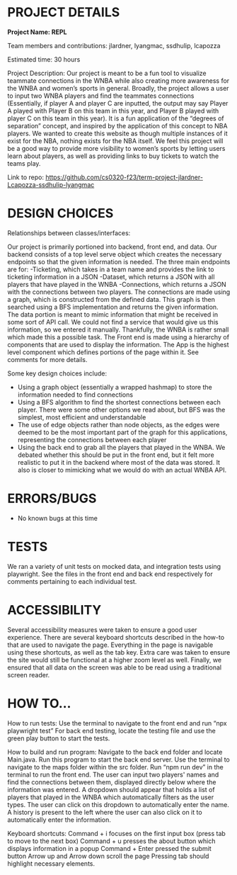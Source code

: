 # PROJECT DETAILS

**Project Name: REPL**

Team members and contributions: jlardner, lyangmac, ssdhulip, lcapozza

Estimated time: 30 hours

Project Description:
Our project is meant to be a fun tool to visualize teammate connections in the WNBA while also creating more awareness for the WNBA and women’s sports in general. Broadly, the project allows a user to input two WNBA players and find the teammates connections (Essentially, if player A and player C are inputted, the output may say Player A played with Player B on this team in this year, and Player B played with player C on this team in this year). It is a fun application of the “degrees of separation” concept, and inspired by the application of this concept to NBA players. We wanted to create this website as though multiple instances of it exist for the NBA, nothing exists for the NBA itself. We feel this project will be a good way to provide more visibility to women’s sports by letting users learn about players, as well as providing links to buy tickets to watch the teams play.

Link to repo: https://github.com/cs0320-f23/term-project-jlardner-Lcapozza-ssdhulip-lyangmac

# DESIGN CHOICES

Relationships between classes/interfaces:

Our project is primarily portioned into backend, front end, and data. Our backend consists of a top level serve object which creates the necessary endpoints so that the given information is needed. The three main endpoints are for:
-Ticketing, which takes in a team name and provides the link to ticketing information in a JSON
-Dataset, which returns a JSON with all players that have played in the WNBA
-Connections, which returns a JSON with the connections between two players.
The connections are made using a graph, which is constructed from the defined data. This graph is then searched using a BFS implementation and returns the given information.
The data portion is meant to mimic information that might be received in some sort of API call. We could not find a service that would give us this information, so we entered it manually. Thankfully, the WNBA is rather small which made this a possible task.
The Front end is made using a hierarchy of components that are used to display the information. The App is the highest level component which defines portions of the page within it. See comments for more details.

Some key design choices include:

- Using a graph object (essentially a wrapped hashmap) to store the information needed to find connections
- Using a BFS algorithm to find the shortest connections between each player. There were some other options we read about, but BFS was the simplest, most efficient and understandable
- The use of edge objects rather than node objects, as the edges were deemed to be the most important part of the graph for this applications, representing the connections between each player
- Using the back end to grab all the players that played in the WNBA. We debated whether this should be put in the front end, but it felt more realistic to put it in the backend where most of the data was stored. It also is closer to mimicking what we would do with an actual WNBA API.

# ERRORS/BUGS

- No known bugs at this time

# TESTS

We ran a variety of unit tests on mocked data, and integration tests using playwright. See the files in the front end and back end respectively for comments pertaining to each individual test.

# ACCESSIBILITY

Several accessibility measures were taken to ensure a good user experience. There are several keyboard shortcuts described in the how-to that are used to navigate the page. Everything in the page is navigable using these shortcuts, as well as the tab key. Extra care was taken to ensure the site would still be functional at a higher zoom level as well. Finally, we ensured that all data on the screen was able to be read using a traditional screen reader.

# HOW TO…

How to run tests:
Use the terminal to navigate to the front end and run “npx playwright test”
For back end testing, locate the testing file and use the green play button to start the tests.

How to build and run program:
Navigate to the back end folder and locate Main.java. Run this program to start the back end server. Use the terminal to navigate to the maps folder within the src folder. Run “npm run dev” in the terminal to run the front end.
The user can input two players' names and find the connections between them, displayed directly below where the information was entered. A dropdown should appear that holds a list of players that played in the WNBA which automatically filters as the user types. The user can click on this dropdown to automatically enter the name. A history is present to the left where the user can also click on it to automatically enter the information.

Keyboard shortcuts:
Command + i focuses on the first input box (press tab to move to the next box)
Command + u presses the about button which displays information in a popup
Command + Enter pressed the submit button
Arrow up and Arrow down scroll the page
Pressing tab should highlight necessary elements.
